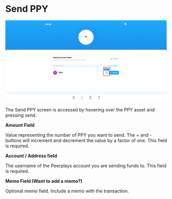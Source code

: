# Send PPY

![Figure 3.6.1 Send PPY Screen](../../.gitbook/assets/image%20%2848%29.png)

The Send PPY screen is accessed by hovering over the PPY asset and pressing send.‌

**Amount Field**‌

Value representing the number of PPY you want to send. The + and - buttons will increment and decrement the value by a factor of one. This field is required.‌

**Account / Address field**‌

The username of the Peerplays account you are sending funds to. This field is required.‌

**Memo Field \(Want to add a memo?\)**‌

Optional memo field. Include a memo with the transaction.

